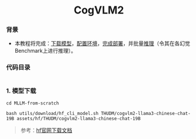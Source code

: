 <div align=center>
  <h1>CogVLM2</h1>
</div>

### 背景
- 本教程将完成：<u>下载模型</u>，<u>配置环境</u>，<u>完成部署</u>，并批量<u>推理</u>（令其在各幻觉Benchmark上进行推理）。

### 代码目录
```

```

### 1. 模型下载
```
cd MLLM-from-scratch

bash utils/download/hf_cli_model.sh THUDM/cogvlm2-llama3-chinese-chat-19B assets/hf/THUDM/cogvlm2-llama3-chinese-chat-19B
```

> 参考：[hf官网下载文档](https://huggingface.co/docs/huggingface_hub/v0.25.1/en/guides/download)




